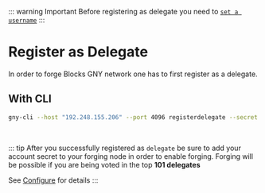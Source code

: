 ::: warning Important
Before registering as delegate you need to [`set a username`](./set-username)
:::

# Register as Delegate

In order to forge Blocks GNY network one has to first register as a delegate.

## With CLI

```bash
gny-cli --host "192.248.155.206" --port 4096 registerdelegate --secret ""
```

<br/>

::: tip
After you successfully registered as `delegate` be sure to add your account secret to your forging node in order to enable forging. Forging will be possible if you are being voted in the top **101 delegates**

See [Configure](../run-node/configure) for details
:::
